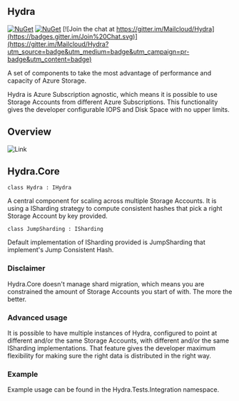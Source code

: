 ## Hydra
 
 [![NuGet](https://img.shields.io/nuget/v/Mailcloud.Hydra.Core.svg)](https://www.nuget.org/packages/Mailcloud.Hydra.Core/)  [![NuGet](https://img.shields.io/nuget/v/Mailcloud.Hydra.Events.svg)](https://www.nuget.org/packages/Mailcloud.Hydra.Events/) [![Join the chat at https://gitter.im/Mailcloud/Hydra](https://badges.gitter.im/Join%20Chat.svg)](https://gitter.im/Mailcloud/Hydra?utm_source=badge&utm_medium=badge&utm_campaign=pr-badge&utm_content=badge)

A set of components to take the most advantage of performance and capacity of Azure Storage. 

Hydra is Azure Subscription agnostic, which means it is possible to use Storage Accounts from different Azure Subscriptions. This functionality gives the developer configurable IOPS and Disk Space with no upper limits.

## Overview

![Link](https://github.com/Mailcloud/Hydra/blob/master/doc/architecture.png)

## Hydra.Core

` class Hydra : IHydra `

A central component for scaling across multiple Storage Accounts. It is using a ISharding strategy to compute consistent hashes that pick a right Storage Account by key provided.

` class JumpSharding : ISharding `

Default implementation of ISharding provided is JumpSharding that implement's Jump Consistent Hash.

### Disclaimer

Hydra.Core doesn't manage shard migration, which means you are constrained the amount of Storage Accounts you start of with. The more the better.

### Advanced usage

It is possible to have multiple instances of Hydra, configured to point at different and/or the same Storage Accounts, with different and/or the same ISharding implementations. That feature gives the developer maximum flexibility for making sure the right data is distributed in the right way.

### Example

Example usage can be found in the Hydra.Tests.Integration namespace.
